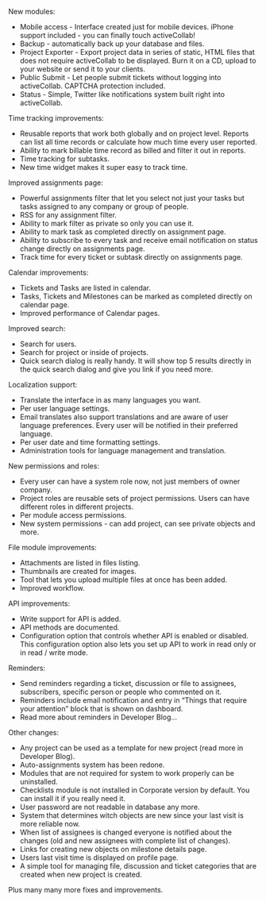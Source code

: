 New modules:

* Mobile access - Interface created just for mobile devices. iPhone support included - you can finally touch activeCollab!
* Backup - automatically back up your database and files.
* Project Exporter - Export project data in series of static, HTML files that does not require activeCollab to be displayed. Burn it on a CD, upload to your website or send it to your clients.
* Public Submit - Let people submit tickets without logging into activeCollab. CAPTCHA protection included.
* Status - Simple, Twitter like notifications system built right into activeCollab.

Time tracking improvements:

* Reusable reports that work both globally and on project level. Reports can list all time records or calculate how much time every user reported.
* Ability to mark billable time record as billed and filter it out in reports.
* Time tracking for subtasks.
* New time widget makes it super easy to track time.

Improved assignments page:

* Powerful assignments filter that let you select not just your tasks but tasks assigned to any company or group of people.
* RSS for any assignment filter.
* Ability to mark filter as private so only you can use it.
* Ability to mark task as completed directly on assignment page.
* Ability to subscribe to every task and receive email notification on status change directly on assignments page.
* Track time for every ticket or subtask directly on assignments page.

Calendar improvements:

* Tickets and Tasks are listed in calendar.
* Tasks, Tickets and Milestones can be marked as completed directly on calendar page.
* Improved performance of Calendar pages.

Improved search:

* Search for users.
* Search for project or inside of projects.
* Quick search dialog is really handy. It will show top 5 results directly in the quick search dialog and give you link if you need more.

Localization support:

* Translate the interface in as many languages you want.
* Per user language settings.
* Email translates also support translations and are aware of user language preferences. Every user will be notified in their preferred language.
* Per user date and time formatting settings.
* Administration tools for language management and translation.

New permissions and roles:

* Every user can have a system role now, not just members of owner company.
* Project roles are reusable sets of project permissions. Users can have different roles in different projects.
* Per module access permissions.
* New system permissions - can add project, can see private objects and more.

File module improvements:

* Attachments are listed in files listing.
* Thumbnails are created for images.
* Tool that lets you upload multiple files at once has been added.
* Improved workflow.

API improvements:

* Write support for API is added.
* API methods are documented.
* Configuration option that controls whether API is enabled or disabled. This configuration option also lets you set up API to work in read only or in read / write mode.

Reminders:

* Send reminders regarding a ticket, discussion or file to assignees, subscribers, specific person or people who commented on it.
* Reminders include email notification and entry in “Things that require your attention” block that is shown on dashboard.
* Read more about reminders in Developer Blog...

Other changes:

* Any project can be used as a template for new project (read more in Developer Blog).
* Auto-assignments system has been redone.
* Modules that are not required for system to work properly can be uninstalled.
* Checklists module is not installed in Corporate version by default. You can install it if you really need it.
* User password are not readable in database any more.
* System that determines witch objects are new since your last visit is more reliable now.
* When list of assignees is changed everyone is notified about the changes (old and new assignees with complete list of changes).
* Links for creating new objects on milestone details page.
* Users last visit time is displayed on profile page.
* A simple tool for managing file, discussion and ticket categories that are created when new project is created.

Plus many many more fixes and improvements. 